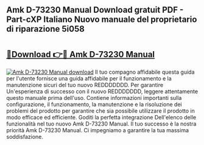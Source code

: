 ## Amk D-73230 Manual Download gratuit PDF - Part-cXP Italiano Nuovo manuale del proprietario di riparazione 5i058

# <h2><a href="http://dfc1656.blite.top/?on=Amk+D-73230+Manual">🔗Download 👉🔴 Amk D-73230 Manual</a></h2>

[![Amk D-73230 Manual download](https://i.imgur.com/lujVjoI.png)](http://dfc1656.blite.top/?on=Amk+D-73230+Manual)
Il tuo compagno affidabile questa guida per l'utente fornisce una guida affidabile per il funzionamento e la manutenzione sicuri del tuo nuovo REDDDDDDD. Per garantire Un'esperienza di successo con il nuovo REDDDDDDD, leggere attentamente questo manuale prima dell'uso. Contiene informazioni importanti sulla configurazione, il funzionamento, la manutenzione e la risoluzione dei problemi del prodotto per garantire che sia possibile utilizzare il prodotto in modo efficace ed efficiente. Goditi la perfetta integrazione Dell'elenco delle funzionalità nel tuo nuovo Amk D-73230 Manual. Il tuo successo è la nostra priorità Amk D-73230 Manual. Ci impegniamo a garantire la tua massima soddisfazione.
